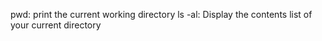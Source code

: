pwd: print the current working directory 
ls -al: Display the contents list of your current directory
